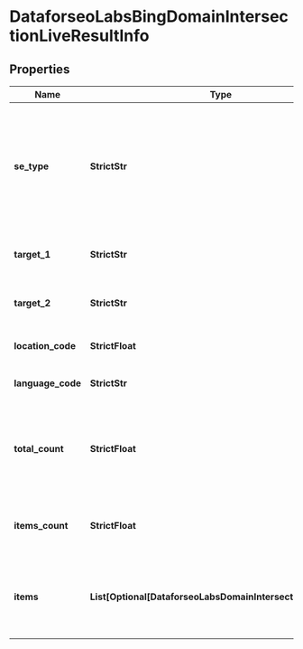 # DataforseoLabsBingDomainIntersectionLiveResultInfo


## Properties

| Name | Type | Description | Notes |
|------------ | ------------- | ------------- | -------------|
**se_type** | **StrictStr** | search engine type<br>search engine type specified in a POST request;<br>for this endpoint, the field equals bing |[optional]|
**target_1** | **StrictStr** | target specified in a POST array |[optional]|
**target_2** | **StrictStr** | target specified in a POST array |[optional]|
**location_code** | **StrictFloat** | location code in a POST array |[optional]|
**language_code** | **StrictStr** | language code in a POST array |[optional]|
**total_count** | **StrictFloat** | total amount of results in our database relevant to your request |[optional]|
**items_count** | **StrictFloat** | the number of results returned in the items array |[optional]|
**items** | **List[Optional[DataforseoLabsDomainIntersectionLiveItem]]** | contains keywords, relevant SERP elements and related data |[optional]|
